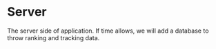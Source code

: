 # Server
The server side of application. If time allows, we will add a database to throw ranking and tracking data.

